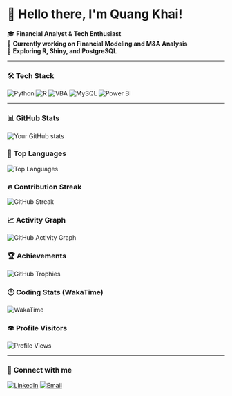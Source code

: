 <!--
**QuangKhai1208/QuangKhai1208** is a ✨ _special_ ✨ repository because its `README.md` (this file) appears on your GitHub profile.

Here are some ideas to get you started:

- 🔭 I’m currently working on ...
- 🌱 I’m currently learning ...
- 👯 I’m looking to collaborate on ...
- 🤔 I’m looking for help with ...
- 💬 Ask me about ...
- 📫 How to reach me: ...
- 😄 Pronouns: ...
- ⚡ Fun fact: ...
-->
# 👋 Hello there, I'm Quang Khai!

🎓 **Financial Analyst & Tech Enthusiast**  
💼 **Currently working on Financial Modeling and M&A Analysis**  
🚀 **Exploring R, Shiny, and PostgreSQL**

---

### 🛠️ **Tech Stack**
![Python](https://img.shields.io/badge/Python-3776AB?style=for-the-badge&logo=python&logoColor=white)
![R](https://img.shields.io/badge/R-276DC3?style=for-the-badge&logo=r&logoColor=white)
![VBA](https://img.shields.io/badge/VBA-217346?style=for-the-badge&logo=microsoft-excel&logoColor=white)
![MySQL](https://img.shields.io/badge/MySQL-00000F?style=for-the-badge&logo=mysql&logoColor=white)
![Power BI](https://img.shields.io/badge/Power%20BI-F2C811?style=for-the-badge&logo=powerbi&logoColor=black)

---

### 📊 **GitHub Stats**
![Your GitHub stats](https://github-readme-stats.vercel.app/api?username=QuangKhai1208&show_icons=true&theme=radical)

### 🚀 **Top Languages**
![Top Languages](https://github-readme-stats.vercel.app/api/top-langs/?username=QuangKhai1208&layout=compact&theme=radical)

### 🔥 **Contribution Streak**
![GitHub Streak](https://github-readme-streak-stats.herokuapp.com/?user=QuangKhai1208&theme=radical)

### 📈 **Activity Graph**
![GitHub Activity Graph](https://github-readme-activity-graph.vercel.app/graph?username=QuangKhai1208&theme=react)

### 🏆 **Achievements**
![GitHub Trophies](https://github-profile-trophy.vercel.app/?username=QuangKhai1208&theme=radical&margin-w=15&margin-h=15)

### 🕒 **Coding Stats (WakaTime)**
![WakaTime](https://github-readme-stats.vercel.app/api/wakatime?username=QuangKhai1208)

### 👁️ **Profile Visitors**
![Profile Views](https://komarev.com/ghpvc/?username=QuangKhai1208&color=brightgreen)

---

### 🤝 **Connect with me**
[![LinkedIn](https://img.shields.io/badge/LinkedIn-0A66C2?style=for-the-badge&logo=linkedin&logoColor=white)](your-linkedin-url)
[![Email](https://img.shields.io/badge/Email-0078D4?style=for-the-badge&logo=gmail&logoColor=white)](mailto:khai12082000@gmail.com)
